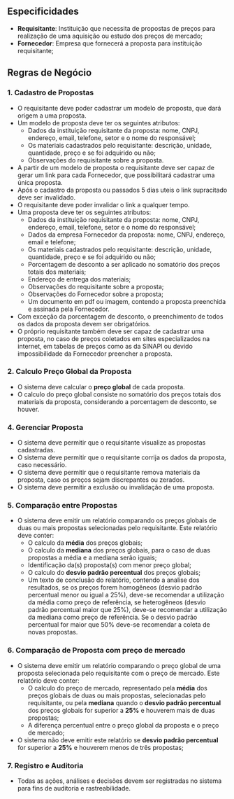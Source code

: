 ## Especificidades

- **Requisitante**: Instituição que necessita de propostas de preços para realização de uma aquisição ou estudo dos preços de mercado;
- **Fornecedor**: Empresa que fornecerá a proposta para instituição requisitante;

## Regras de Negócio

### 1. Cadastro de Propostas

- O requisitante deve poder cadastrar um modelo de proposta, que dará origem a uma proposta.
- Um modelo de proposta deve ter os seguintes atributos:
	* Dados da instituição requisitante da proposta: nome, CNPJ, endereço, email, telefone, setor e  o nome do responsável;
	* Os materiais cadastrados pelo requisitante: descrição, unidade, quantidade, preço e se foi adquirido ou não;
	* Observações do requisitante sobre a proposta.
- A partir de um modelo de proposta o requisitante deve ser capaz de gerar um link para cada Fornecedor, que possibilitará cadastrar uma única proposta.
- Após o cadastro da proposta ou passados 5 dias uteis o link supracitado deve ser invalidado.
- O requisitante deve poder invalidar o link a qualquer tempo.
- Uma proposta deve ter os seguintes atributos:
	* Dados da instituição requisitante da proposta: nome, CNPJ, endereço, email, telefone, setor e  o nome do responsável;
	* Dados da empresa Fornecedor da proposta: nome, CNPJ, endereço, email e telefone;
	* Os materiais cadastrados pelo requisitante: descrição, unidade, quantidade, preço e se foi adquirido ou não;
	* Porcentagem de desconto a ser aplicado no somatório dos preços totais dos materiais;
	* Endereço de entrega dos materiais;
	* Observações do requisitante sobre a proposta;
	* Observações do Fornecedor sobre a proposta;
	* Um documento em pdf ou imagem, contendo a proposta preenchida e assinada pela Fornecedor.
- Com exceção da porcentagem de desconto, o preenchimento de todos os dados da proposta devem ser obrigatórios.
- O próprio requisitante também deve ser capaz de cadastrar uma proposta, no caso de preços coletados em sites especializados na internet, em tabelas de preços como as da SINAPI ou devido impossibilidade da Fornecedor preencher a proposta.

### 2. Calculo Preço Global da Proposta

- O sistema deve calcular o **preço global** de cada proposta.
- O calculo do preço global consiste no somatório dos preços totais dos materiais da proposta, considerando a porcentagem de desconto, se houver.

### 4. Gerenciar Proposta

- O sistema deve permitir que o requisitante visualize as propostas cadastradas.
- O sistema deve permitir que o requisitante corrija os dados da proposta, caso necessário.
- O sistema deve permitir que o requisitante remova materiais da proposta, caso os preços sejam discrepantes ou zerados.
- O sistema deve permitir a exclusão ou invalidação de uma proposta.

### 5. Comparação entre Propostas

- O sistema deve emitir um relatório comparando os preços globais de duas ou mais propostas selecionadas pelo requisitante. Este relatório deve conter:
	* O calculo da **média** dos preços globais;
	* O calculo da **mediana** dos preços globais, para o caso de duas propostas a média e a mediana serão iguais;
	* Identificação da(s) proposta(s) com menor preço global; 
	* O calculo do **desvio padrão percentual** dos preços globais;
	* Um texto de conclusão do relatório, contendo a analise dos resultados, se os preços forem homogêneos (desvio padrão percentual menor ou igual a 25%), deve-se recomendar a utilização da média como preço de referência, se heterogêneos (desvio padrão percentual maior que 25%), deve-se recomendar a utilização da mediana como preço de referência. Se o desvio padrão percentual for maior que 50% deve-se recomendar a coleta de novas propostas.

### 6. Comparação de Proposta com preço de mercado

- O sistema deve emitir um relatório comparando o preço global de uma proposta selecionada pelo requisitante com o preço de mercado. Este relatório deve conter:
	* O calculo do preço de mercado, representado pela **média** dos preços globais de duas ou mais propostas, selecionadas pelo requisitante, ou pela **mediana** quando o **desvio padrão percentual** dos preços globais for superior a **25%** e houverem mais de duas propostas;
	* A diferença percentual entre o preço global da proposta e o preço de mercado;
- O sistema não deve emitir este relatório se **desvio padrão percentual** for superior a **25%** e houverem menos de três propostas;

### 7. Registro e Auditoria

- Todas as ações, análises e decisões devem ser registradas no sistema para fins de auditoria e rastreabilidade.